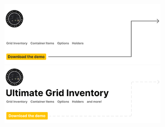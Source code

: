 <!-- Main Image -->

[![Banner UGI Repo (Dark)](./.github/images/ugi-banner-repo-dark.png#gh-dark-mode-only)](https://github.com/rushassets/ultimate-grid-inventory-demos/releases#gh-dark-mode-only)
[![Banner UGI Repo (Light)](./.github/images/ugi-banner-repo-light.png#gh-light-mode-only)](https://github.com/rushassets/ultimate-grid-inventory-demos/releases#gh-light-mode-only)

<!-- How to check our roadmap -->


<!-- How to contribute -->

<!-- End -->
